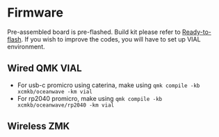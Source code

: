 # Firmware
Pre-assembled board is pre-flashed. Build kit please refer to [Ready-to-flash](https://github.com/superxc3/oceanwave/tree/main/firmware/ready-to-flash-firmware). If you wish to improve the codes, you will have to set up VIAL environment.

## Wired QMK VIAL
- For usb-c promicro using caterina, make using `qmk compile -kb xcmkb/oceanwave -km vial`
- For rp2040 promicro, make using `qmk compile -kb xcmkb/oceanwave/rp2040 -km vial`

## Wireless ZMK
